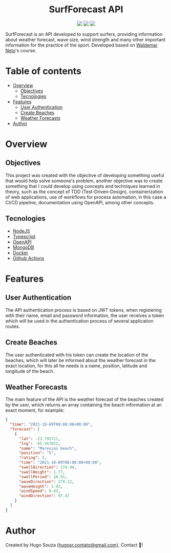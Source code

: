 <h1 align="center">SurfForecast API</h1>

<p align="center">
  <img src="https://img.shields.io/github/languages/top/hugosrc/surf-forecast-api?color=%2334ebd5">
  <img src="https://img.shields.io/github/languages/code-size/hugosrc/surf-forecast-api?color=%2334ebd5" />
  <img src="https://img.shields.io/github/license/hugosrc/surf-forecast-api?color=%2334ebd5" />
</p>

SurfForecast is an API developed to support surfers, providing information about weather forecast, wave size, wind strength and many other important information for the practice of the sport. Developed based on [Waldemar Neto](https://www.nodejs-typescript-api.com/curso-gratis/)'s course.

# Table of contents

* [Overview](#overview)
  * [Objectives](#objectives)
  * [Tecnologies](#tecnologies)
* [Features](#features)
  * [User Authentication](#user-authentication)
  * [Create Beaches](#create-beaches)
  * [Weather Forecasts](#weather-forecasts)
* [Author](#author)

# Overview

## Objectives

This project was created with the objective of developing something useful that would help solve someone's problem, another objective was to create something that I could develop using concepts and techniques learned in theory, such as the concept of TDD (Test-Driven-Design), containerization of web applications, use of workflows for process automation, in this case a CI/CD pipeline, documentation using OpenAPI, among other concepts.

## Tecnologies

- [NodeJS](https://nodejs.org/en/)
- [Typescript](https://www.typescriptlang.org/)
- [OpenAPI](https://swagger.io/specification/)
- [MongoDB](https://www.mongodb.com/)
- [Docker](https://www.docker.com/)
- [Github Actions](https://docs.github.com/en/actions/quickstart)

# Features

## User Authentication

The API authentication process is based on JWT tokens, when registering with their name, email and password information, the user receives a token which will be used in the authentication process of several application routes.

## Create Beaches

The user authenticated with his token can create the location of the beaches, which will later be informed about the weather forecast in the exact location, for this all he needs is a name, position, latitude and longitude of the beach.

## Weather Forecasts

The main feature of the API is the weather forecast of the beaches created by the user, which returns an array containing the beach information at an exact moment, for example:

```json
{
  "time": "2021-10-09T00:00:00+00:00",
  "forecast": [
    {
      "lat": -23.791711,
      "lng": -45.567022,
      "name": "Maresias beach",
      "position": "S",
      "rating": 3,
      "time": "2021-10-09T00:00:00+00:00",
      "swellDirection": 174.94,
      "swellHeight": 1.77,
      "swellPeriod": 10.91,
      "waveDirection": 179.12,
      "waveHeight": 1.92,
      "windSpeed": 9.42,
      "windDirection": 97.47
    }
  ]
}
```

# Author

Created by Hugo Souza (hugosr.contato@gmail.com), Contact 👋!
